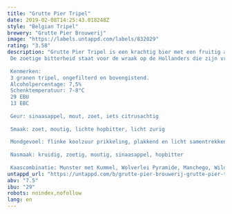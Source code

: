 ```yaml
---
title: "Grutte Pier Tripel"
date: 2019-02-08T14:25:43.018248Z
style: "Belgian Tripel"
brewery: "Grutte Pier Brouwerij"
image: "https://labels.untappd.com/labels/832029"
rating: "3.58"
description: "Grutte Pier Tripel is een krachtig bier met een fruitig aroma. Heeft een volle moutige smaak en een zoetige bitterheid in de afdronk. De moutigheid staat voor de tijd dat Grutte Pier nog een boer uit Kimswerd was.  De zoetige bitterheid staat voor de wraak op de Hollanders die zijn vrouw vermoordden.   Kenmerken: 3 granen tripel, ongefilterd en bovengistend. Alcoholpercentage: 7,5% Schenktemperatuur: 7-8°C 29 EBU 13 EBC  Geur: sinaasappel, mout, zoet, iets citrusachtig  Smaak: zoet, moutig, lichte hopbitter, licht zurig  Mondgevoel: flinke koolzuur prikkeling, plakkend en licht samentrekkend  Nasmaak: kruidig, zoetig, moutig, sinaasappel, hopbitter  Kaascombinatie: Munster met Kummel, Wolverlei Pyramide, Manchego, Wilde Weide (1 jaar), Andijker Schaap, Tomme de Savoie, Hooidammer"
untappd_url: "https://untappd.com/b/grutte-pier-brouwerij-grutte-pier-tripel/832029"
abv: "7.5"
ibu: "29"
robots: noindex,nofollow
lang: en
---
```


